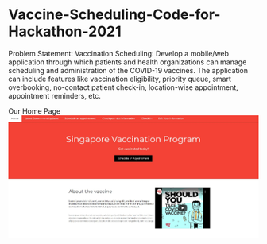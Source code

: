 # Vaccine-Scheduling-Code-for-Hackathon-2021
Problem Statement: Vaccination Scheduling: Develop a mobile/web application through which patients and health organizations can manage scheduling and administration of the COVID-19 vaccines. The application can include features like vaccination eligibility, priority queue, smart overbooking, no-contact patient check-in, location-wise appointment, appointment reminders, etc.

Our Home Page
![](images/Main1.JPG)
